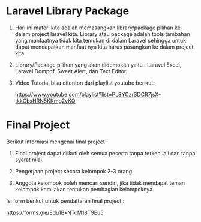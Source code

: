 # Laravel Library Package

1. Hari ini materi kita adalah memasangkan library/package pilihan ke dalam project laravel kita. Library atau package adalah tools tambahan yang manfaatnya tidak kita temukan di dalam Laravel sehingga untuk dapat mendapatkan manfaat nya kita harus pasangkan ke dalam project kita.

2. Library/Package pilihan yang akan didemokan yaitu : Laravel Excel, Laravel  Dompdf, Sweet Alert, dan Text Editor.

3. Video Tutorial bisa ditonton dari playlist youtube berikut:  

    https://www.youtube.com/playlist?list=PL8YCzrSDCR7jsX-tkkCbxHRN5KKmg2yKQ

# Final Project 

Berikut informasi mengenai final project :

1. Final project dapat diikuti oleh semua peserta tanpa terkecuali dan tanpa syarat nilai. 

2. Pengerjaan project secara kelompok 2-3 orang. 

3. Anggota kelompok boleh mencari sendiri, jika tidak mendapat teman kelompok kami akan tentukan pembagian kelompoknya

Isi form berikut untuk pendaftaran final project : 

https://forms.gle/Edu1BkNTcM18T9Eu5

